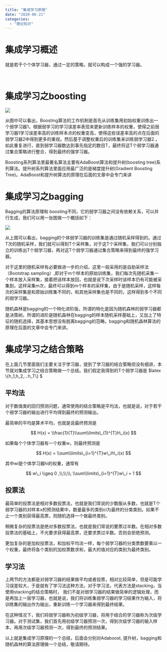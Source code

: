 ```yaml
---
title: "集成学习原理"
date: "2020-06-21"
categories: 
  - "理论知识"
---
```


# 集成学习概述

就是若干个个体学习器，通过一定的策略，就可以构成一个强的学习器。

 

# 集成学习之boosting

[![](images/1042406-20161204194331365-2142863547.png)](http://127.0.0.1/?attachment_id=3474)

从图中可以看出，Boosting算法的工作机制是首先从训练集用初始权重训练出一个弱学习器1，根据弱学习的学习误差率表现来更新训练样本的权重，使得之前弱学习器1学习误差率高的训练样本点的权重变高，使得这些误差率高的点在后面的弱学习器2中得到更多的重视。然后基于调整权重后的训练集来训练弱学习器2.，如此重复进行，直到弱学习器数达到事先指定的数目T，最终将这T个弱学习器通过集合策略进行整合，得到最终的强学习器。

Boosting系列算法里最著名算法主要有AdaBoost算法和提升树(boosting tree)系列算法。提升树系列算法里面应用最广泛的是梯度提升树(Gradient Boosting Tree)。AdaBoost和提升树算法的原理在后面的文章中会专门来讲

# 集成学习之bagging

Bagging的算法原理和 boosting不同，它的弱学习器之间没有依赖关系，可以并行生成，我们可以用一张图做一个概括如下：

[![](images/1042406-20161204200000787-1988863729.png)](http://127.0.0.1/?attachment_id=3475)

从上图可以看出，bagging的个体弱学习器的训练集是通过随机采样得到的。通过T次的随机采样，我们就可以得到T个采样集，对于这T个采样集，我们可以分别独立的训练出T个弱学习器，再对这T个弱学习器通过集合策略来得到最终的强学习器。

对于这里的随机采样有必要做进一步的介绍，这里一般采用的是自助采样法（Bootstrap sampling）,即对于m个样本的原始训练集，我们每次先随机采集一个样本放入采样集，接着把该样本放回，也就是说下次采样时该样本仍有可能被采集到，这样采集m次，最终可以得到m个样本的采样集，由于是随机采样，这样每次的采样集是和原始训练集不同的，和其他采样集也是不同的，这样得到多个不同的弱学习器。

随机森林是bagging的一个特化进阶版，所谓的特化是因为随机森林的弱学习器都是决策树。所谓的进阶是随机森林在bagging的样本随机采样基础上，又加上了特征的随机选择，其基本思想没有脱离bagging的范畴。bagging和随机森林算法的原理在后面的文章中会专门来讲。

# 集成学习之结合策略

在上面几节里面我们主要关注于学习器，提到了学习器的结合策略但没有细讲，本节就对集成学习之结合策略做一个总结。我们假定我得到的T个弱学习器是 $latex \\{h\_1,h\_2,...h\_T\\} $

## 平均法

对于数值类的回归预测问题，通常使用的结合策略是平均法，也就是说，对于若干个弱学习器的输出进行平均得到最终的预测输出。

最简单的平均是算术平均，也就是说最终预测是

$$ H(x) = \\frac{1}{T}\\sum\\limits\_{1}^{T}h\_i(x) $$

如果每个个体学习器有一个权重w，则最终预测是

$$ H(x) = \\sum\\limits\_{i=1}^{T}w\_ih\_i(x) $$

其中wi是个体学习器hi的权重，通常有

$$ w\_i \\geq 0 ,\\;\\;\\; \\sum\\limits\_{i=1}^{T}w\_i = 1 $$

## 投票法

最简单的投票法是相对多数投票法，也就是我们常说的少数服从多数，也就是T个弱学习器的对样本x的预测结果中，数量最多的类别ci为最终的分类类别。如果不止一个类别获得最高票，则随机选择一个做最终类别。

稍微复杂的投票法是绝对多数投票法，也就是我们常说的要票过半数。在相对多数投票法的基础上，不光要求获得最高票，还要求票过半数。否则会拒绝预测。

更加复杂的是加权投票法，和加权平均法一样，每个弱学习器的分类票数要乘以一个权重，最终将各个类别的加权票数求和，最大的值对应的类别为最终类别。

## 学习法

上两节的方法都是对弱学习器的结果做平均或者投票，相对比较简单，但是可能学习误差较大，于是就有了学习法这种方法，对于学习法，代表方法是stacking，当使用stacking的结合策略时， 我们不是对弱学习器的结果做简单的逻辑处理，而是再加上一层学习器，也就是说，我们将训练集弱学习器的学习结果作为输入，将训练集的输出作为输出，重新训练一个学习器来得到最终结果。

在这种情况下，我们将弱学习器称为初级学习器，将用于结合的学习器称为次级学习器。对于测试集，我们首先用初级学习器预测一次，得到次级学习器的输入样本，再用次级学习器预测一次，得到最终的预测结果。

以上就是集成学习原理的一个总结，后面会分别对Adaboost, 提升树，bagging和随机森林的算法原理做一个总结，敬请期待。
